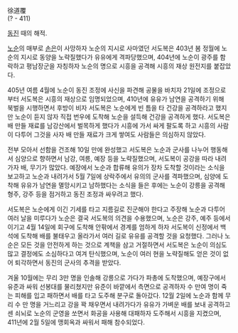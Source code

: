 徐道覆  
(? - 411)

[동진](%EB%8F%99%EC%A7%84.md) 때의 해적.

[노순](%EB%85%B8%EC%88%9C.md)의 매부로 [손은](%EC%86%90%EC%9D%80.md)이 사망하자 노순의
지시로 사마였던 서도복은 403년 봄 정월에 노순의 지시로 동양을 노략질했다가 유유에게 격파당했으며, 404년에 노순이 광주를 함락하고
평남장군을 자칭하자 노순의 명으로 시흥을 공격해 시흥의 재상 원전지를 붙잡았다.

405년 여름 4월에 노순이 동진 조정에 사신을 파견해 공물을 바치자 21일에 조정으로부터 서도복은 시흥의 재상으로 임명되었으며, 410년에
유유가 남연을 공격하기 위해 북벌을 시행하면서 후방이 비자 서도복은 노순에게 빈 틈을 타 건강을 공격하라고 했지만 노순이 듣지 않자 직접
번우에 도착해 노순을 설득해 건강을 공격하게 했다. 서도복은 배 만들 재료를 남강산에서 벌목하게 했다가 시흥에 가서 싸게 팔도록 하고 시흥의
사람이 다투어 그것을 사자 배 만들 재료가 크게 쌓여도 사람들은 의심하지 않았다.

전부 모아서 선함을 건조해 10일 만에 완성했고 서도복은 노순과 군사를 나누어 행동해서 심양으로 향하면서 남강, 여릉, 예장 등을
노략질했으며, 서도복이 공강을 따라 내려가자 배, 무기가 많았다. 예장에서 노순과 합류해 유의가 장차 도착할 것이라는 소식을 보고하고 노순과
내려가서 5월 7일에 상락주에서 유의의 군사를 격파했으며, 심양에 도착해 유유가 남연을 멸망시키고 남하했다는 소식을 들은 후에는 노순이
강릉을 공격해 형주, 강주 등을 점거하고 동진 조정과 싸우려고 했다.

서도복은 노순에게 이긴 기세를 타고 지름길로 진군해야 한다고 주장해 노순과 다투어 여러 날을 미루다가 노순은 결국 서도복의 의견을
수용했으며, 노순은 강주, 예주 등에서 이기고 4월 14일에 회구에 도착해 안팎에서 경계를 엄하게 하자 서도복이 신정에서 백석에 도착해 배를
불태우고 올라가서 여러 길로 유유를 공격할 것을 요청했다. 그러나 노순은 모든 것을 안전하게 하는 것으로 계책을 삼고 거절하면서 서도복은
노순이 의심도 많고 결정에도 소심하다고 여겨 탄식했으며, 노순이 여러 현을 노략질해도 얻은 것이 없어 퇴각하면서 동진의 군사의 추격을
받았다.

겨울 10월에는 무리 3만 명을 인솔해 강릉으로 가다가 파총에 도착했으며, 예장구에서 유준과 싸워 선봉대를 물리쳤지만 유준이 바깥에서
측면으로 공격하자 수 만여 명이 죽는 피해를 입고 패하면서 배를 타고 도주해 분구로 돌아갔다. 12월 2일에 노순과 함께 무리 수 만 명을
거느리고 강을 꽉 채우면서 내려가다가 유유가 가벼운 배를 보내 공격하고 센 쇠뇌로 노순의 군영을 쏘면서 화공을 사용해 대패하자 도주해서
시흥을 지켰으며, 411년에 2월 5일에 맹회옥과 싸워서 패해 참수되었다.

